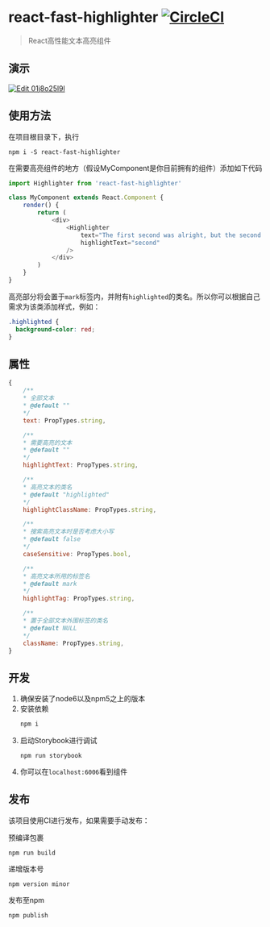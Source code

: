 # react-fast-highlighter [![CircleCI](https://circleci.com/gh/ethanyanjiali/react-fast-highlighter.svg?style=svg)](https://circleci.com/gh/ethanyanjiali/react-fast-highlighter)
> React高性能文本高亮组件 

## 演示 

[![Edit 01j8o25l9l](https://codesandbox.io/static/img/play-codesandbox.svg)](https://codesandbox.io/s/01j8o25l9l)

## 使用方法
在项目根目录下，执行
```
npm i -S react-fast-highlighter
```
在需要高亮组件的地方（假设MyComponent是你目前拥有的组件）添加如下代码
```javascript
import Highlighter from 'react-fast-highlighter'

class MyComponent extends React.Component {
    render() {
        return (
            <div>
                <Highlighter
                    text="The first second was alright, but the second second was tough."
                    highlightText="second"
                />
            </div>
        )
    }
}
```
高亮部分将会置于`mark`标签内，并附有`highlighted`的类名。所以你可以根据自己需求为该类添加样式，例如：
```css
.highlighted {
  background-color: red;
}
```

## 属性
```javascript
{
    /**
    * 全部文本 
    * @default ""
    */
    text: PropTypes.string,

    /**
    * 需要高亮的文本 
    * @default ""
    */
    highlightText: PropTypes.string,

    /**
    * 高亮文本的类名
    * @default "highlighted"
    */
    highlightClassName: PropTypes.string,

    /**
    * 搜索高亮文本时是否考虑大小写
    * @default false
    */
    caseSensitive: PropTypes.bool,

    /**
    * 高亮文本所用的标签名
    * @default mark
    */
    highlightTag: PropTypes.string,

    /**
    * 置于全部文本外围标签的类名
    * @default NULL
    */
    className: PropTypes.string,
}
```

## 开发

1. 确保安装了node6以及npm5之上的版本
0. 安装依赖
    ```bash
    npm i
    ```
0. 启动Storybook进行调试
    ```
    npm run storybook
    ```
0. 你可以在`localhost:6006`看到组件

## 发布

该项目使用CI进行发布，如果需要手动发布：

预编译包裹
```
npm run build
```
递增版本号
```
npm version minor
```
发布至npm
```bash
npm publish
```


